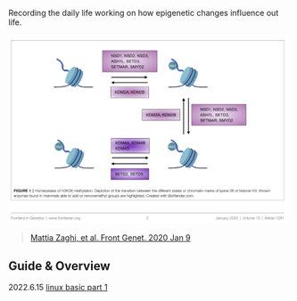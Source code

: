 Recording the daily life working on how epigenetic changes influence out life.

![Image of fast.ai logo](images/logo.png)

> [Mattia Zaghi, et al. Front Genet. 2020 Jan 9](https://pubmed.ncbi.nlm.nih.gov/31998360/)

## Guide & Overview

2022.6.15 [linux basic part 1](https://yiw4007.github.io/2022/06/15/linux-_basic.html)



